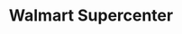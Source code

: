 ---
title: "Walmart Supercenter"
url: /greenwood/walmart-supercenter-south-state-road-135/
shop: supermarket
---